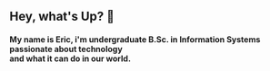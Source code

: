  ## Hey, what's Up? 🐙
 #### My name is Eric, i'm undergraduate B.Sc. in Information Systems passionate about technology <br> and what it can do in our world.


